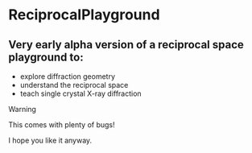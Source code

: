 # ReciprocalPlayground

## Very early alpha version of a reciprocal space playground to:
 - explore diffraction geometry
 - understand the reciprocal space
 - teach single crystal X-ray diffraction

>[!WARNING]
>This comes with plenty of bugs!

I hope you like it anyway.
